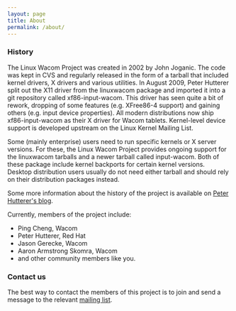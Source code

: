 ```yaml
---
layout: page
title: About
permalink: /about/
---
```


### History

The Linux Wacom Project was created in 2002 by John Joganic. The code was kept in CVS and regularly released in the form of a tarball that included kernel drivers, X drivers and various utilities. In August 2009, Peter Hutterer split out the X11 driver from the linuxwacom package and imported it into a git repository called xf86-input-wacom. This driver has seen quite a bit of rework, dropping of some features (e.g. XFree86-4 support) and gaining others (e.g. input device properties). All modern distributions now ship xf86-input-wacom as their X driver for Wacom tablets. Kernel-level device support is developed upstream on the Linux Kernel Mailing List.

Some (mainly enterprise) users need to run specific kernels or X server versions. For these, the Linux Wacom Project provides ongoing support for the linuxwacom tarballs and a newer tarball called input-wacom. Both of these package include kernel backports for certain kernel versions. Desktop distribution users usually do not need either tarball and should rely on their distribution packages instead.

Some more information about the history of the project is available on [Peter Hutterer's blog](http://who-t.blogspot.com/2010/09/wacom-support-in-linux.html).

Currently, members of the project include:

* Ping Cheng, Wacom
* Peter Hutterer, Red Hat
* Jason Gerecke, Wacom
* Aaron Armstrong Skomra, Wacom
* and other community members like you.

### Contact us

The best way to contact the members of this project is to join and send a message to the relevant  [mailing list](https://github.com/linuxwacom/input-wacom/wiki/Mailing-lists-and-Support).
